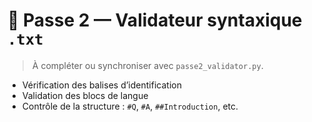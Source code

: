 # 🧪 Passe 2 — Validateur syntaxique `.txt`

> À compléter ou synchroniser avec `passe2_validator.py`.

- Vérification des balises d’identification
- Validation des blocs de langue
- Contrôle de la structure : `#Q`, `#A`, `##Introduction`, etc.
